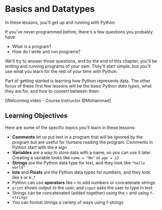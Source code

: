 # Basics and Datatypes

In these lessons, you'll get up and running with Python.

If you've never programmed before, there's a few questions you probably have:

* What is a program?
* How do I write and run programs?

We'll try to answer those questions, and by the end of this chapter, you'll be
writing and running programs of your own. They'll start simple, but you'll use
what you learn for the rest of your time with Python.

Part of getting started is learning how Python represents data. The other focus
of these first few lessons will be the basic Python _data types_, what they are
for, and how to convert between them.

[Welcoming video - Course Instructor @Mohammad]

## Learning Objectives

Here are some of the specific topics you'll learn in these lessons:

- **Comments** let us put text in a program that will be ignored by the program but are useful for humans reading the program. Comments in Python start with the `#` sign.
- **Variables** are a way to store data with a name, so you can use it later. Creating a variable looks like `name = "Mo"` or `age = 22`
- **Strings** are the Python data type for text, and they look like `"hello world"`
- **Ints** and **Floats** are the Python data types for numbers, and they look like `9` or `0.7`
- Python can use **operators** like `+` to add numbers or concatenate strings
- `print` shows output to the user, and `input` asks the user to type in text
- Strings can be concatenated (added together) using the `+` and using `f-strings`
- You can format strings a variety of ways using f-strings